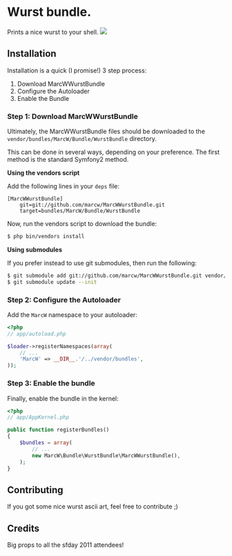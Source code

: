 # Wurst bundle.

Prints a nice wurst to your shell. <img src="http://emos.plurk.com/398156630934194ac9929b55f5ff9638_w28_h48.gif" />

## Installation

Installation is a quick (I promise!) 3 step process:

1. Download MarcWWurstBundle
2. Configure the Autoloader
3. Enable the Bundle

### Step 1: Download MarcWWurstBundle

Ultimately, the MarcWWurstBundle files should be downloaded to the
`vendor/bundles/MarcW/Bundle/WurstBundle` directory.

This can be done in several ways, depending on your preference. The first
method is the standard Symfony2 method.

**Using the vendors script**

Add the following lines in your `deps` file:

```
[MarcWWurstBundle]
    git=git://github.com/marcw/MarcWWurstBundle.git
    target=bundles/MarcW/Bundle/WurstBundle
```

Now, run the vendors script to download the bundle:

``` bash
$ php bin/vendors install
```

**Using submodules**

If you prefer instead to use git submodules, then run the following:

``` bash
$ git submodule add git://github.com/marcw/MarcWWurstBundle.git vendor/bundles/MarcW/Bundle/WurstBundle
$ git submodule update --init
```

### Step 2: Configure the Autoloader

Add the `MarcW` namespace to your autoloader:

``` php
<?php
// app/autoload.php

$loader->registerNamespaces(array(
    // ...
    'MarcW' => __DIR__.'/../vendor/bundles',
));
```

### Step 3: Enable the bundle

Finally, enable the bundle in the kernel:

``` php
<?php
// app/AppKernel.php

public function registerBundles()
{
    $bundles = array(
        // ...
        new MarcW\Bundle\WurstBundle\MarcWWurstBundle(),
    );
}
```

## Contributing

If you got some nice wurst ascii art, feel free to contribute ;)

## Credits

Big props to all the sfday 2011 attendees!
